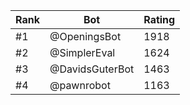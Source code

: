 Rank|Bot|Rating
---|---|---
#1|@OpeningsBot|1918
#2|@SimplerEval|1624
#3|@DavidsGuterBot|1463
#4|@pawnrobot|1163
